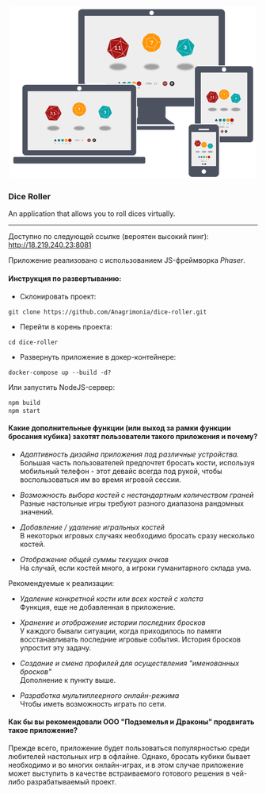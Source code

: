 <p align="center">
  <img src="assets/adaptive.png" alt="Adaptive design demonstration"/>
</p>


### Dice Roller
An application that allows you to roll dices virtually.

---

Доступно по следующей ссылке (вероятен высокий пинг): http://18.219.240.23:8081

Приложение реализовано с использованием JS-фреймворка *Phaser*.

#### Инструкция по развертыванию:
- Склонировать проект:
```
git clone https://github.com/Anagrimonia/dice-roller.git
```
- Перейти в корень проекта:
```
cd dice-roller
```
- Развернуть приложение в докер-контейнере:
```
docker-compose up --build -d?
```
Или запустить NodeJS-сервер:
```
npm build
npm start
```


#### Какие дополнительные функции (или выход за рамки функции бросания кубика) захотят пользователи такого приложения и почему?

- *Адаптивность дизайна приложения под различные устройства.* \
Большая часть пользователей предпочтет бросать кости, используя мобильный телефон - этот девайс всегда под рукой, чтобы воспользоваться им во время игровой сессии.

- *Возможность выбора костей с нестандартным количеством граней* \
Разные настольные игры требуют разного диапазона рандомных значений.

- *Добавление / удаление игральных костей* \
В некоторых игровых случаях необходимо бросать сразу несколько костей.

- *Отображение общей суммы текущих очков* \
На случай, если костей много, а игроки гуманитарного склада ума.

Рекомендуемые к реализации:

- *Удаление конкретной кости или всех костей с холста* \
Функция, еще не добавленная в приложение.

- *Хранение и отображение истории последних бросков* \
У каждого бывали ситуации, когда приходилось по памяти восстанавливать последние игровые события. История бросков упростит эту задачу.

- *Создание и смена профилей для осуществления "именованных бросков"* \
Дополнение к пункту выше.

- *Разработка мультиплеерного онлайн-режима* \
Чтобы иметь возможность играть по сети.

#### Как бы вы рекомендовали ООО "Подземелья и Драконы" продвигать такое приложение?

Прежде всего, приложение будет пользоваться популярностью среди любителей настольных игр в офлайне. 
Однако, бросать кубики бывает необходимо и во многих онлайн-играх, и в этом случае приложение может выступить в качестве встраиваемого 
готового решения в чей-либо разрабатываемый проект.